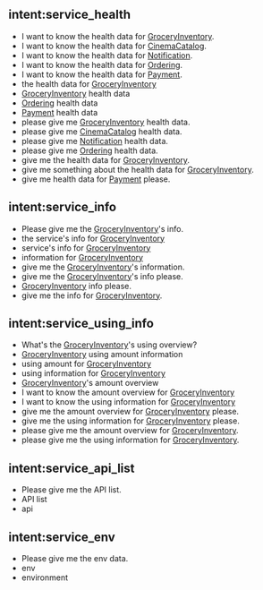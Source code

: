 ## intent:service_health
- I want to know the health data for [GroceryInventory](service).
- I want to know the health data for [CinemaCatalog](service).
- I want to know the health data for [Notification](service).
- I want to know the health data for [Ordering](service).
- I want to know the health data for [Payment](service).
- the health data for [GroceryInventory](service)
- [GroceryInventory](service) health data
- [Ordering](service) health data
- [Payment](service) health data
- please give me [GroceryInventory](service) health data.
- please give me [CinemaCatalog](service) health data.
- please give me [Notification](service) health data.
- please give me [Ordering](service) health data.
- give me the health data for [GroceryInventory](service).
- give me something about the health data for [GroceryInventory](service).
- give me health data for [Payment](service) please.

## intent:service_info
- Please give me the [GroceryInventory](service)'s info.
- the service's info for [GroceryInventory](service)
- service's info for [GroceryInventory](service)
- information for [GroceryInventory](service)
- give me the [GroceryInventory](service)'s information.
- give me the [GroceryInventory](service)'s info please.
- [GroceryInventory](service) info please.
- give me the info for [GroceryInventory](service).

## intent:service_using_info
- What's the [GroceryInventory](service)'s using overview?
- [GroceryInventory](service) using amount information
- using amount for [GroceryInventory](service)
- using information for [GroceryInventory](service)
- [GroceryInventory](service)'s amount overview
- I want to know the amount overview for [GroceryInventory](service)
- I want to know the using information for [GroceryInventory](service)
- give me the amount overview for [GroceryInventory](service) please.
- give me the using information for [GroceryInventory](service) please.
- please give me the amount overview for [GroceryInventory](service).
- please give me the using information for [GroceryInventory](service).

## intent:service_api_list
- Please give me the API list.
- API list
- api

## intent:service_env
- Please give me the env data.
- env
- environment